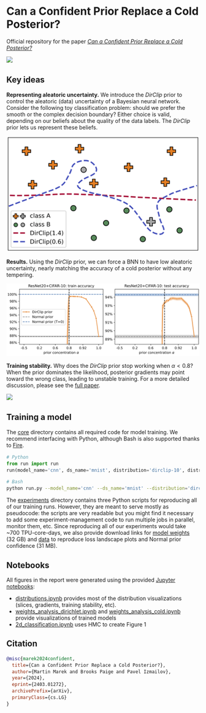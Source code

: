 # Can a Confident Prior Replace a Cold Posterior?

Official repository for the paper *[Can a Confident Prior Replace a Cold Posterior?](https://arxiv.org/abs/2403.01272)*

[![](https://img.shields.io/badge/arXiv-1234.56789-b31b1b.svg)](https://arxiv.org/abs/2403.01272)

## Key ideas

**Representing aleatoric uncertainty.** We introduce the *DirClip* prior to control the aleatoric (data) uncertainty of a Bayesian neural network. Consider the following toy classification problem: should we prefer the smooth or the complex decision boundary? Either choice is valid, depending on our beliefs about the quality of the data labels. The *DirClip* prior lets us represent these beliefs.

<img src="https://github.com/martin-marek/dirclip/blob/main/figures/decision_boundary.png" width="600">

**Results.** Using the *DirClip* prior, we can force a BNN to have low aleatoric uncertainty, nearly matching the accuracy of a cold posterior without any tempering.

![](figures/accuracy.png)

**Training stability.** Why does the *DirClip* prior stop working when $\alpha<0.8$? When the prior dominates the likelihood, posterior gradients may point toward the wrong class, leading to unstable training. For a more detailed discussion, please see the [full paper](TODO_ARXIV_LINK).

![](figures/gradients.gif)

## Training a model

The [core](core) directory contains all required code for model training. We recommend interfacing with Python, although Bash is also supported thanks to [Fire](https://github.com/google/python-fire).

```python
# Python
from run import run
run(model_name='cnn', ds_name='mnist', distribution='dirclip-10', distribution_param=0.9)
```

```bash
# Bash
python run.py --model_name='cnn' --ds_name='mnist' --distribution='dirclip-10' --distribution_param=0.9
```

The [experiments](experiments) directory contains three Python scripts for reproducing all of our training runs. However, they are meant to serve mostly as pseudocode: the scripts are very readable but you might find it necessary to add some experiment-management code to run multiple jobs in parallel, monitor them, etc. Since reproducing all of our experiments would take ~700 TPU-core-days, we also provide download links for [model weights](https://pub-e8bbdcbe8f6243b2a9933704a9b1d8bc.r2.dev/weights/dirclip/weights.zip) (32 GB) and [data](https://pub-e8bbdcbe8f6243b2a9933704a9b1d8bc.r2.dev/weights/dirclip/data.zip) to reproduce loss landscape plots and Normal prior confidence (31 MB).

## Notebooks

All figures in the report were generated using the provided [Jupyter notebooks](notebooks):
- [distributions.ipynb](notebooks/distributions.ipynb) provides most of the distribution visualizations (slices, gradients, training stability, etc).
- [weights_analysis_dirichlet.ipynb](notebooks/weights_analysis_dirichlet.ipynb) and [weights_analysis_cold.ipynb](notebooks/weights_analysis_cold.ipynb) provide visualizations of trained models
- [2d_classification.ipynb](notebooks/2d_classification.ipynb) uses HMC to create Figure 1

## Citation

```bibtex
@misc{marek2024confident,
  title={Can a Confident Prior Replace a Cold Posterior?}, 
  author={Martin Marek and Brooks Paige and Pavel Izmailov},
  year={2024},
  eprint={2403.01272},
  archivePrefix={arXiv},
  primaryClass={cs.LG}
}
```
